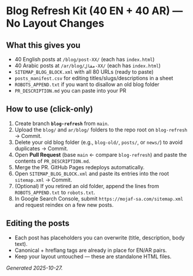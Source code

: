 # Blog Refresh Kit (40 EN + 40 AR) — No Layout Changes

## What this gives you
- 40 English posts at `/blog/post-XX/` (each has `index.html`)
- 40 Arabic posts at `/ar/blog/مقال-XX/` (each has `index.html`)
- `SITEMAP_BLOG_BLOCK.xml` with all 80 URLs (ready to paste)
- `posts_manifest.csv` for editing titles/slugs/descriptions in a sheet
- `ROBOTS_APPEND.txt` if you want to disallow an old blog folder
- `PR_DESCRIPTION.md` you can paste into your PR

## How to use (click-only)
1) Create branch **`blog-refresh`** from `main`.
2) Upload the `blog/` and `ar/blog/` folders to the repo root on `blog-refresh` → Commit.
3) Delete your old blog folder (e.g., `blog-old/`, `posts/`, or `news/`) to avoid duplicates → Commit.
4) Open **Pull Request** (base `main` ← compare `blog-refresh`) and paste the contents of `PR_DESCRIPTION.md`.
5) Merge the PR. GitHub Pages redeploys automatically.
6) Open `SITEMAP_BLOG_BLOCK.xml` and paste its entries into the root `sitemap.xml` → Commit.
7) (Optional) If you retired an old folder, append the lines from `ROBOTS_APPEND.txt` to `robots.txt`.
8) In Google Search Console, submit `https://mojaf-sa.com/sitemap.xml` and request reindex on a few new posts.

## Editing the posts
- Each post has placeholders you can overwrite (title, description, body text).
- Canonical + hreflang tags are already in place for EN/AR pairs.
- Keep your layout untouched — these are standalone HTML files.

*Generated 2025-10-27.*
